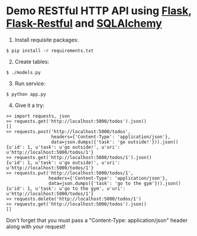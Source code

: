 Demo RESTful HTTP API using [Flask](https://github.com/pallets/flask), [Flask-Restful](https://github.com/flask-restful/flask-restful) and [SQLAlchemy](https://github.com/zzzeek/sqlalchemy)
===================

1. Install requisite packages:
```shell
$ pip install -r requirements.txt
```
2. Create tables:
```shell
$ ./models.py
```
3. Run service:
```
$ python app.py
```
4. Give it a try:
```shell
>> import requests, json
>> requests.get('http://localhost:5000/todos').json()
[]
>> requests.post('http://localhost:5000/todos',
                 headers={'Content-Type': 'application/json'},
                 data=json.dumps({'task': 'go outside!'})).json()
{u'id': 1, u'task': u'go outside!', u'uri': u'http://localhost:5000/todos/1'}
>> requests.get('http://localhost:5000/todos/1').json()
{u'id': 1, u'task': u'go outside!', u'uri': u'http://localhost:5000/todos/1'}
>> requests.put('http://localhost:5000/todos/1',
                headers={'Content-Type': 'application/json'},
                data=json.dumps({'task': 'go to the gym'})).json()
{u'id': 1, u'task': u'go to the gym', u'uri': u'http://localhost:5000/todos/1'}
>> requests.delete('http://localhost:5000/todos/1')
>> requests.get('http://localhost:5000/todos').json()
[]
```

Don't forget that you must pass a "Content-Type: application/json" header along with your request!
